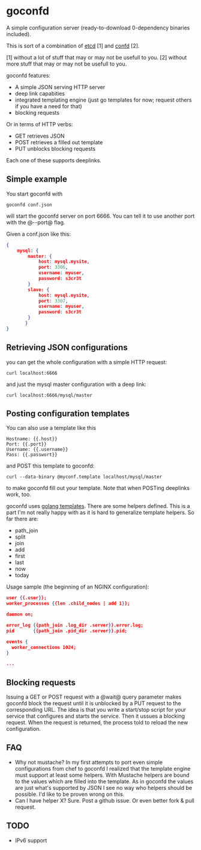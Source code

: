 goconfd
=======

A simple configuration server (ready-to-download 0-dependency binaries included).

This is sort of a combination of [etcd](https://github.com/coreos/etcd) [1] and [confd](https://github.com/kelseyhightower/confd) [2].

[1] without a lot of stuff that may or may not be usefull to you.
[2] without more stuff that may or may not be usefull to you.

goconfd features:

* A simple JSON serving HTTP server
* deep link capabities
* integrated templating engine (just go templates for now; request others if you have a need for that)
* blocking requests

Or in terms of HTTP verbs:

* GET retrieves JSON
* POST retrieves a filled out template
* PUT unblocks blocking requests

Each one of these supports deeplinks.

Simple example
--------------

You start goconfd with

```
goconfd conf.json
```

will start the goconfd server on port 6666. You can tell it to use another port with the @--port@ flag.

Given a conf.json like this:


```json
{
	mysql: {
		master: {
			host: mysql.mysite,
			port: 3306,
			username: myuser,
			password: s3cr3t
		}
		slave: {
			host: mysql.mysite,
			port: 3307,
			username: myuser,
			password: s3cr3t
		}
       }
}
```

Retrieving JSON configurations
------------------------------

you can get the whole configuration with a simple HTTP request:

```
curl localhost:6666
```

and just the mysql master configuration with a deep link:


```
curl localhost:6666/mysql/master
```

Posting configuration templates
-------------------------------

You can also use a template like this

```
Hostname: {{.host}}
Port: {{.port}}
Username: {{.username}}
Pass: {{.passwort}}
```

and POST this template to goconfd:

```
curl --data-binary @myconf.template localhost/mysql/master
```

to make goconfd fill out your template. Note that when POSTing deeplinks work, too.

goconfd uses [golang templates](http://golang.org/pkg/text/template/). There are some helpers defined. This is a part I'm not really happy with as it is hard to generalize template helpers. So far there are:

* path_join
* split
* join
* add
* first
* last
* now
* today

Usage sample (the beginning of an NGINX configuration):

```json
user {{.user}};
worker_processes {{len .child_nodes | add 1}};

daemon on;

error_log {{path_join .log_dir .server}}.error.log;
pid       {{path_join .pid_dir .server}}.pid;

events {
  worker_connections 1024;
}

...
```

Blocking requests
-----------------

Issuing a GET or POST request with a @wait@ query parameter makes goconfd block the request until it is unblocked by a PUT request to the corresponding URL. The idea is that you write a start/stop script for your service that configures and starts the service. Then it ussues a blocking request. When the request is returned, the process told to reload the new configuration.


FAQ
---

* Why not mustache?
  In my first attempts to port even simple configurations from chef to goconfd I realized that the template engine must support at least some helpers. With Mustache helpers are bound to the values which are filled into the template. As in goconfd the values are just what's supported by JSON I see no way who helpers should be possible. I'd like to be proven wrong on this.
* Can I have helper X?
  Sure. Post a github issue. Or even better fork & pull request.

TODO
----

* IPv6 support

